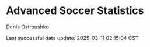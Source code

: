 # Advanced Soccer Statistics
Denis Ostroushko

<!-- gfm -->

Last successful data update: 2025-03-11 02:15:04 CST
